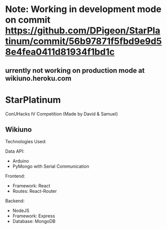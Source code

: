 # Note: Working in development mode on commit https://github.com/DPigeon/StarPlatinum/commit/56b97871f5fbd9e9d58e4fea0411d81934f1bd1c

## urrently not working on production mode at wikiuno.heroku.com

# StarPlatinum

ConUHacks IV Competition (Made by David &amp; Samuel)

## Wikiuno

Technologies Used:

Data API:

- Arduino
- PyMongo with Serial Communication

Frontend:

- Framework: React
- Routes: React-Router

Backend:

- NodeJS
- Framework: Express
- Database: MongoDB
